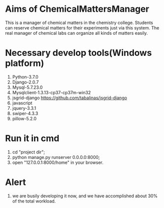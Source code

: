 # Aims of ChemicalMattersManager
This is a manager of chemical matters in the chemistry college.
Students can reserve chemical matters for their experiments just via this system.
The real manager of chemical labs can organize all kinds of matters easily.
# Necessary develop tools(Windows platform)
1. Python-3.7.0
2. Django-2.0.7
3. Mysql-5.7.23.0
4. Mysqlclient-1.3.13-cp37-cp37m-win32
5. jsgrid-django  https://github.com/tabalinas/jsgrid-django
6. javascript
7. jquery-3.3.1
7. swiper-4.3.3
8. pillow-5.2.0
# Run it in cmd
1. cd "project dir";
2. python manage.py runserver 0.0.0.0:8000;
3. open "127.0.0.1:8000/home" in your browser.
# Alert
1. we are busily developing it now, and we have accomplished about 30% of the total workload. 
